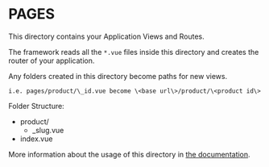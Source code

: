# PAGES

This directory contains your Application Views and Routes.

The framework reads all the `*.vue` files inside this directory and creates the router of your application.

Any folders created in this directory become paths for new views.

```
i.e. pages/product/\_id.vue become \<base url\>/product/\<product id\>
```

Folder Structure:

- product/
  - \_slug.vue
- index.vue

More information about the usage of this directory in [the documentation](https://nuxtjs.org/guide/routing).
